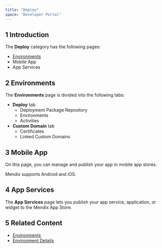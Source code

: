 ```yaml
---
title: "Deploy"
space: "Developer Portal"
---
```


## 1 Introduction

The **Deploy** category has the following pages:

* [Environments](/developerportal/deploy/environments)
* Mobile App
* App Services

## 2 Environments

The **Environments** page is divided into the following tabs:

* **Deploy** tab
    * Deployment Package Repository
    * Environments
    * Activities
* **Custom Domain** tab
    * Certificates
    * Linked Custom Domains

## 3 Mobile App

On this page, you can manage and publish your app in mobile app stores.

Mendix supports Android and iOS.

## 4 App Services

The **App Services** page lets you publish your app service, application, or widget to the Mendix App Store.

## 5 Related Content

* [Environments](/developerportal/deploy/environments)
* [Environment Details](/developerportal/deploy/environments-details)
